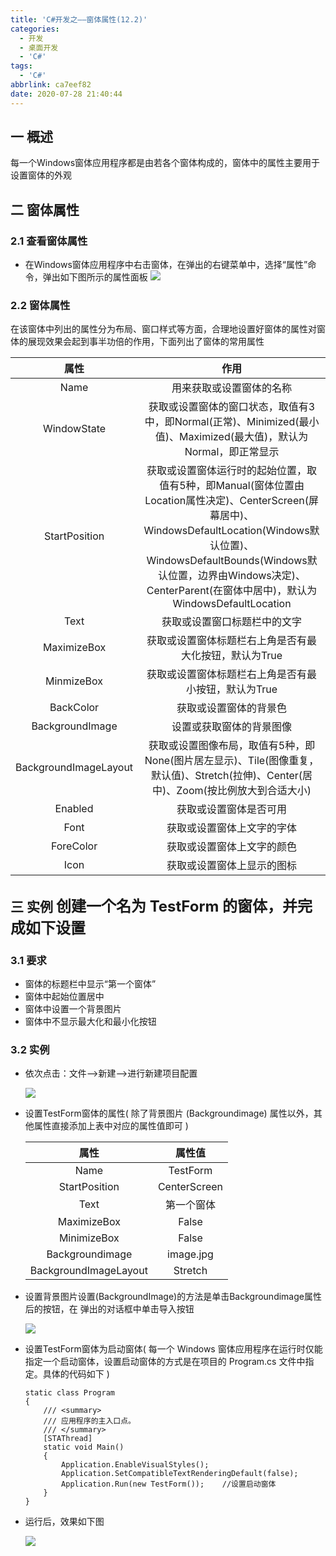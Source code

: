```yaml
---
title: 'C#开发之——窗体属性(12.2)'
categories:
  - 开发
  - 桌面开发
  - 'C#'
tags:
  - 'C#'
abbrlink: ca7eef82
date: 2020-07-28 21:40:44
---
```

## 一 概述

每一个Windows窗体应用程序都是由若各个窗体构成的，窗体中的属性主要用于设置窗体的外观

<!--more-->

## 二 窗体属性

### 2.1 查看窗体属性

* 在Windows窗体应用程序中右击窗体，在弹出的右键菜单中，选择“属性”命令，弹出如下图所示的属性面板
![][1]

### 2.2 窗体属性

在该窗体中列出的属性分为布局、窗口样式等方面，合理地设置好窗体的属性对窗体的展现效果会起到事半功倍的作用，下面列出了窗体的常用属性

|         属性          |                             作用                             |
| :-------------------: | :----------------------------------------------------------: |
|         Name          |                   用来获取或设置窗体的名称                   |
|      WindowState      | 获取或设置窗体的窗口状态，取值有3中，即Normal(正常)、Minimized(最小值)、Maximized(最大值)，默认为Normal，即正常显示 |
|     StartPosition     | 获取或设置窗体运行时的起始位置，取值有5种，即Manual(窗体位置由Location属性决定)、CenterScreen(屏幕居中)、WindowsDefaultLocation(Windows默认位置)、WindowsDefaultBounds(Windows默认位置，边界由Windows决定)、CenterParent(在窗体中居中)，默认为WindowsDefaultLocation |
|         Text          |                 获取或设置窗口标题栏中的文字                 |
|      MaximizeBox      |    获取或设置窗体标题栏右上角是否有最大化按钮，默认为True    |
|      MinmizeBox       |     获取或设置窗体标题栏右上角是否有最小按钮，默认为True     |
|       BackColor       |                    获取或设置窗体的背景色                    |
|    BackgroundImage    |                   设置或获取窗体的背景图像                   |
| BackgroundImageLayout | 获取或设置图像布局，取值有5种，即None(图片居左显示)、Tile(图像重复，默认值)、Stretch(拉伸)、Center(居中)、Zoom(按比例放大到合适大小) |
|        Enabled        |                    获取或设置窗体是否可用                    |
|         Font          |                  获取或设置窗体上文字的字体                  |
|       ForeColor       |                  获取或设置窗体上文字的颜色                  |
|         Icon          |                  获取或设置窗体上显示的图标                  |

## 三 实例  <font size=5> 创建一个名为 TestForm 的窗体，并完成如下设置 </font>

### 3.1 要求

* 窗体的标题栏中显示“第一个窗体”
* 窗体中起始位置居中
* 窗体中设置一个背景图片
* 窗体中不显示最大化和最小化按钮

### 3.2 实例

* 依次点击：文件——>新建——>进行新建项目配置

  ![][2]
  
* 设置TestForm窗体的属性( 除了背景图片 (Backgroundimage) 属性以外，其他属性直接添加上表中对应的属性值即可 )

  |         属性          |    属性值    |
  | :-------------------: | :----------: |
  |         Name          |   TestForm   |
  |     StartPosition     | CenterScreen |
  |         Text          |  第一个窗体  |
  |      MaximizeBox      |    False     |
  |      MinimizeBox      |    False     |
  |    Backgroundimage    |  image.jpg   |
  | BackgroundImageLayout |   Stretch    |

* 设置背景图片设置(BackgroundImage)的方法是单击Backgroundimage属性后的按钮，在 弹出的对话框中单击导入按钮

  ![][3]
  
* 设置TestForm窗体为启动窗体( 每一个 Windows 窗体应用程序在运行时仅能指定一个启动窗体，设置启动窗体的方式是在项目的 Program.cs 文件中指定。具体的代码如下 )

  ```
  static class Program
  {
      /// <summary>
      /// 应用程序的主入口点。
      /// </summary>
      [STAThread]
      static void Main()
      {
          Application.EnableVisualStyles();
          Application.SetCompatibleTextRenderingDefault(false);
          Application.Run(new TestForm());    //设置启动窗体
      }
  }
  ```

* 运行后，效果如下图

  ![][4]
  
  

[1]:https://images.pgzxc.com/csharp-form-property-view.png
[2]:https://images.pgzxc.com/csharp-test-form-create.png
[3]:https://images.pgzxc.com/csharp-form-image-import.png
[4]:https://images.pgzxc.com/csharp-test-form-run.png